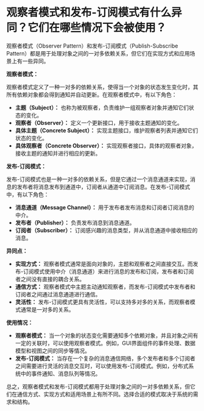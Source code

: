 # 观察者模式和发布-订阅模式有什么异同？它们在哪些情况下会被使用？

观察者模式（Observer Pattern）和发布-订阅模式（Publish-Subscribe Pattern）都是用于处理对象之间的一对多依赖关系，但它们在实现方式和应用场景上有一些异同。



**观察者模式：**

观察者模式定义了一种一对多的依赖关系，使得当一个对象的状态发生变化时，其所有依赖对象都会得到通知并自动更新。在观察者模式中，有以下角色：

+ **主题（Subject）：** 也称为被观察者，负责维护一组观察者对象并通知它们状态的变化。
+ **观察者（Observer）：** 定义一个更新接口，用于接收主题通知的变化。
+ **具体主题（Concrete Subject）：** 实现主题接口，维护观察者列表并通知它们状态的变化。
+ **具体观察者（Concrete Observer）：** 实现观察者接口，具体的观察者对象，接收主题的通知并进行相应的更新。



**发布-订阅模式：**

发布-订阅模式也是一种一对多的依赖关系，但是它通过一个消息通道来实现，消息的发布者将消息发布到通道中，订阅者从通道中订阅消息。在发布-订阅模式中，有以下角色：

+ **消息通道（Message Channel）：** 用于发布者发布消息和订阅者订阅消息的中介。
+ **发布者（Publisher）：** 负责发布消息到消息通道。
+ **订阅者（Subscriber）：** 订阅感兴趣的消息类型，并从消息通道中接收相应的消息。



**异同点：**

+ **实现方式：** 观察者模式通常是面向对象的，主题和观察者之间直接交互。而发布-订阅模式使用中介（消息通道）来进行消息的发布和订阅，发布者和订阅者之间没有直接的耦合关系。
+ **通信方式：** 观察者模式中主题主动通知观察者，而发布-订阅模式中发布者和订阅者之间通过消息通道进行通信。
+ **灵活性：** 发布-订阅模式更具有灵活性，可以支持多对多的关系，而观察者模式通常是一对多的关系。



**使用情况：**

+ **观察者模式：** 当一个对象的状态变化需要通知多个依赖对象，并且对象之间有一定的关联时，可以使用观察者模式。例如，GUI界面组件的事件处理、数据模型和视图之间的同步等情况。
+ **发布-订阅模式：** 当存在一个复杂的消息通信网络，多个发布者和多个订阅者之间需要进行灵活的消息交互时，可以使用发布-订阅模式。例如，分布式系统中的事件通知、消息队列等情况。



总之，观察者模式和发布-订阅模式都用于处理对象之间的一对多依赖关系，但它们在通信方式、实现方式和适用场景上有所不同。选择合适的模式取决于系统的需求和结构。


